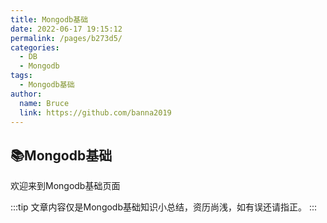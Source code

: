 ```yaml
---
title: Mongodb基础
date: 2022-06-17 19:15:12
permalink: /pages/b273d5/
categories:
  - DB
  - Mongodb
tags:
  - Mongodb基础
author: 
  name: Bruce
  link: https://github.com/banna2019
---
```


## 📚Mongodb基础
欢迎来到Mongodb基础页面

:::tip
文章内容仅是Mongodb基础知识小总结，资历尚浅，如有误还请指正。
:::